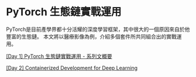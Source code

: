 # PyTorch 生態鏈實戰運用

PyTorch是目前產學界都十分活耀的深度學習框架，其中很大的一個原因來自於他豐富的生態鏈。
本文將以醫療影像為例，介紹多個套件所共同組合出的實戰運用。


[[Day 1] PyTorch 生態鏈實戰運用 - 系列文概要](https://github.com/SraRod/iThome2022/issues/1)

[[Day 2] Containerized Development for Deep Learning](https://github.com/SraRod/iThome2022/issues/2)

